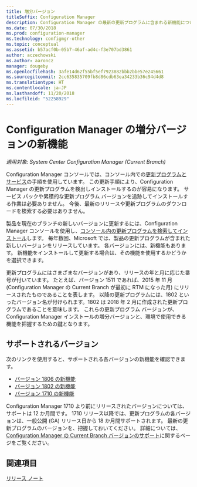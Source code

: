 ```yaml
---
title: 増分バージョン
titleSuffix: Configuration Manager
description: Configuration Manager の最新の更新プログラムに含まれる新機能について説明します。
ms.date: 07/30/2018
ms.prod: configuration-manager
ms.technology: configmgr-other
ms.topic: conceptual
ms.assetid: b57acf0b-05b7-46af-ad4c-f3e707bd3861
author: aczechowski
ms.author: aaroncz
manager: dougeby
ms.openlocfilehash: 3afe14d62f55bf5ef7923882bbb2bbe57e245661
ms.sourcegitcommit: 2cc635835709fb8d86cdb63ea34233b36c94d4d8
ms.translationtype: HT
ms.contentlocale: ja-JP
ms.lasthandoff: 11/20/2018
ms.locfileid: "52258929"
---
```

# <a name="whats-new-in-configuration-manager-incremental-versions"></a>Configuration Manager の増分バージョンの新機能

*適用対象: System Center Configuration Manager (Current Branch)*

 Configuration Manager コンソールでは、コンソール内での[更新プログラムとサービス](/sccm/core/servers/manage/updates)の手順を使用しています。 この更新手順により、Configuration Manager の更新プログラムを検出しインストールするのが容易になります。 サービス パックや累積的な更新プログラム バージョンを追跡してインストールする作業は必要ありません。 今後、最新のリリースや更新プログラムのダウンロードを検索する必要はありません。

 製品を現在のブランチの新しいバージョンに更新するには、Configuration Manager コンソールを使用し、[コンソール内の更新プログラムを検索してインストール](../../../core/servers/manage/install-in-console-updates.md)します。 毎年数回、Microsoft では、製品の更新プログラムが含まれた新しいバージョンをリリースしています。 各バージョンには、新機能もあります。 新機能をインストールして更新する場合は、その機能を使用するかどうかを選択できます。 

 更新プログラムにはさまざまなバージョンがあり、リリースの年と月に応じた番号が付いています。 たとえば、バージョン 1511 であれば、2015 年 11 月 (Configuration Manager の Current Branch が最初に RTM になった月) にリリースされたものであることを表します。 以降の更新プログラムには、1802 といったバージョン名が付けられます。1802 は 2018 年 2 月に作成された更新プログラムであることを意味します。 これらの更新プログラム バージョンが、Configuration Manager インストールの増分バージョンと、環境で使用できる機能を把握するための鍵となります。



## <a name="supported-versions"></a>サポートされるバージョン
 次のリンクを使用すると、サポートされる各バージョンの新機能を確認できます。
  - [バージョン 1806 の新機能](../../../core/plan-design/changes/whats-new-in-version-1806.md)  
  - [バージョン 1802 の新機能](../../../core/plan-design/changes/whats-new-in-version-1802.md)
  - [バージョン 1710 の新機能](../../../core/plan-design/changes/whats-new-in-version-1710.md)


Configuration Manager 1710 より前にリリースされたバージョンについては、サポートは 12 か月間です。 1710 リリース以降では、更新プログラムの各バージョンは、一般公開 (GA) リリース日から 18 か月間サポートされます。  最新の更新プログラムのバージョンを、把握しておいてください。 詳細については、[Configuration Manager の Current Branch バージョンのサポート](../../../core/servers/manage/current-branch-versions-supported.md)に関するページをご覧ください。  


## <a name="see-also"></a>関連項目
[リリース ノート](/sccm/core/servers/deploy/install/release-notes)
